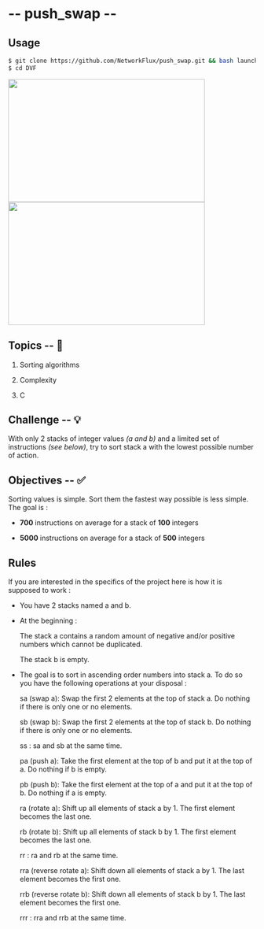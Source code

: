 # -- push_swap --

## Usage

```bash
$ git clone https://github.com/NetworkFlux/push_swap.git && bash launch.sh
$ cd DVF
```

<img src="https://github.com/NetworkFlux/push_swap/blob/master/imgs/perf100.gif" width="400" height="250"> <img src="https://github.com/NetworkFlux/push_swap/blob/master/imgs/perf500.gif" width="400" height="250">

## Topics -- 🚨

1. Sorting algorithms

2. Complexity

3. C

  

## Challenge -- 💡

  

With only 2 stacks of integer values *(a and b)* and a limited set of instructions *(see below)*, try to sort stack a with the lowest possible number of action.

  
  

## Objectives -- ✅

  

Sorting values is simple. Sort them the fastest way possible is less simple. The goal is :

- **700** instructions on average for a stack of **100** integers

- **5000** instructions on average for a stack of **500** integers


## Rules

If you are interested in the specifics of the project here is how it is supposed to work :

-	You have 2 stacks named a and b.

-	At the beginning :

	The stack a contains a random amount of negative and/or positive numbers which cannot be duplicated.

	The stack b is empty.

-	The goal is to sort in ascending order numbers into stack a. To do so you have the following operations at your disposal :

	sa (swap a): Swap the first 2 elements at the top of stack a. Do nothing if there is only one or no elements.

	sb (swap b): Swap the first 2 elements at the top of stack b. Do nothing if there is only one or no elements.

	ss : sa and sb at the same time.

	pa (push a): Take the first element at the top of b and put it at the top of a. Do nothing if b is empty.

	pb (push b): Take the first element at the top of a and put it at the top of b. Do nothing if a is empty.

	ra (rotate a): Shift up all elements of stack a by 1. The first element becomes the last one.

	rb (rotate b): Shift up all elements of stack b by 1. The first element becomes the last one.

	rr : ra and rb at the same time.

	rra (reverse rotate a): Shift down all elements of stack a by 1. The last element becomes the first one.

	rrb (reverse rotate b): Shift down all elements of stack b by 1. The last element becomes the first one.

	rrr : rra and rrb at the same time.